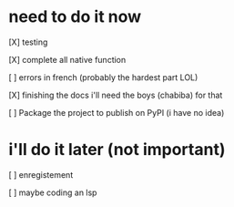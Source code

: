 # need to do it now 

[X] testing 

[X] complete all native function

[ ] errors in french (probably the hardest part LOL)

[X] finishing the docs i'll need the boys (chabiba) for that 

[ ] Package the project to publish on PyPI (i have no idea)


# i'll do it later (not important)

[ ] enregistement

[ ] maybe coding an lsp 

